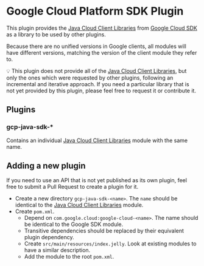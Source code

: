 # Google Cloud Platform SDK Plugin

This plugin provides the [Java Cloud Client Libraries](https://cloud.google.com/java/docs/reference) from [Google Cloud SDK](https://cloud.google.com/sdk/) as a library to be used by other plugins.

Because there are no unified versions in Google clients, all modules will have different versions, matching the version of the client module they refer to.

:bulb: This plugin does not provide all of the [Java Cloud Client Libraries](https://cloud.google.com/java/docs/reference), but only the ones which were requested by other plugins, following an incremental and iterative approach. If you need a particular library that is not yet provided by this plugin, please feel free to request it or contribute it.

## Plugins 

### gcp-java-sdk-*

Contains an individual [Java Cloud Client Libraries](https://cloud.google.com/java/docs/reference) module with the same name.

## Adding a new plugin 

If you need to use an API that is not yet published as its own plugin, feel free to submit a Pull Request to create a plugin for it. 

* Create a new directory `gcp-java-sdk-<name>`. The `name` should be identical to the [Java Cloud Client Libraries](https://cloud.google.com/java/docs/reference) module.
* Create `pom.xml`.
  * Depend on `com.google.cloud:google-cloud-<name>`. The name should be identical to the Google SDK module.
  * Transitive dependencies should be replaced by their equivalent plugin dependency.
  * Create `src/main/resources/index.jelly`. Look at existing modules to have a similar description.
  * Add the module to the root `pom.xml`.

